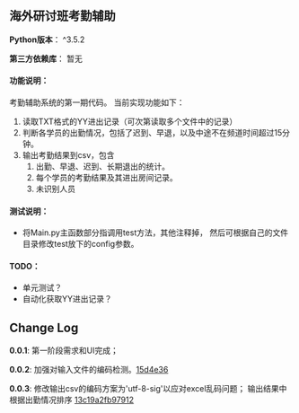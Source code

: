 ## 海外研讨班考勤辅助

**Python版本**： ^3.5.2

**第三方依赖库**： 暂无



#### 功能说明：

考勤辅助系统的第一期代码。 当前实现功能如下：

1. 读取TXT格式的YY进出记录（可次第读取多个文件中的记录）
2. 判断各学员的出勤情况，包括了迟到、早退，以及中途不在频道时间超过15分钟。
3. 输出考勤结果到csv，包含
   1. 出勤、早退、迟到、长期退出的统计。
   2. 每个学员的考勤结果及其进出房间记录。 
   3. 未识别人员



#### 测试说明：

* 将Main.py主函数部分指调用test方法，其他注释掉， 然后可根据自己的文件目录修改test放下的config参数。



#### TODO：

* 单元测试？
* 自动化获取YY进出记录？



## Change Log

**0.0.1**: 第一阶段需求和UI完成；

**0.0.2**: 加强对输入文件的编码检测。[15d4e36](https://github.com/namoshizun/AttendanceChecker/commit/15d4e363f1415731d5f6fb9365570a8b59a569d9)

**0.0.3**: 修改输出csv的编码方案为'utf-8-sig'以应对excel乱码问题； 输出结果中根据出勤情况排序 [13c19a2](https://github.com/namoshizun/AttendanceChecker/commit/13c19a2ab2afaa7f19e75566e1c7ad9b11dc6a04)[fb97912](https://github.com/namoshizun/AttendanceChecker/commit/fb9791214182711744719b720d2c928cfd039022)
